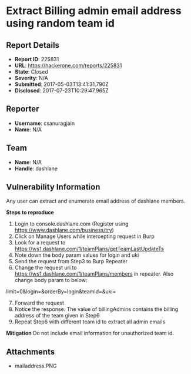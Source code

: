 # Extract Billing admin email address using random team id

## Report Details
- **Report ID**: 225831
- **URL**: https://hackerone.com/reports/225831
- **State**: Closed
- **Severity**: N/A
- **Submitted**: 2017-05-03T13:41:31.790Z
- **Disclosed**: 2017-07-23T10:29:47.965Z

## Reporter
- **Username**: csanuragjain
- **Name**: N/A

## Team
- **Name**: N/A
- **Handle**: dashlane

## Vulnerability Information
Any user can extract and enumerate email address of dashlane members.

**Steps to reproduce**

1) Login to console.dashlane.com (Register using https://www.dashlane.com/business/try)
2) Click on Manage Users while intercepting request in Burp
3) Look for a request to https://ws1.dashlane.com/1/teamPlans/getTeamLastUpdateTs 
4) Note down the body param values for login and uki
5) Send the request from Step3 to Burp Repeater
6) Change the request uri to https://ws1.dashlane.com/1/teamPlans/members in repeater. Also change body param to below:

limit=0&login=<login from Step4>&orderBy=login&teamId=<Team for which you want billing admin email>&uki=<uki from Step4>

7) Forward the request
8) Notice the response. The value of billingAdmins contains the billing address of the team given in Step6
9) Repeat Step6 with different team id to extract all admin emails

**Mitigation**
Do not include email information for unauthorized team id.

## Attachments
- mailaddress.PNG

